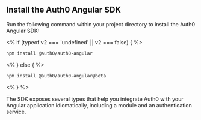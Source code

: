 <!--markdownlint-disable MD002 MD041 -->

## Install the Auth0 Angular SDK

Run the following command within your project directory to install the Auth0 Angular SDK:


<% if (typeof v2 === 'undefined' || v2 === false) { %>
```bash
npm install @auth0/auth0-angular
```
<% } else { %>
```bash
npm install @auth0/auth0-angular@beta
```
<% } %>

The SDK exposes several types that help you integrate Auth0 with your Angular application idiomatically, including a module and an authentication service.